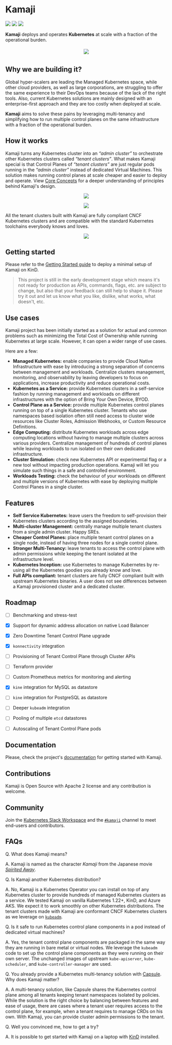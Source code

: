# Kamaji

<p align="left">
  <img src="https://img.shields.io/github/license/clastix/kamaji"/>
  <img src="https://img.shields.io/github/go-mod/go-version/clastix/kamaji"/>
  <a href="https://github.com/clastix/kamaji/releases">
    <img src="https://img.shields.io/github/v/release/clastix/kamaji"/>
  </a>
</p>

**Kamaji** deploys and operates **Kubernetes** at scale with a fraction of the operational burden.

<p align="center" style="padding: 6px 6px">
  <img src="assets/kamaji-logo.png" />
</p>

## Why we are building it?
Global hyper-scalers are leading the Managed Kubernetes space, while other cloud providers, as well as large corporations, are struggling to offer the same experience to their DevOps teams because of the lack of the right tools. Also, current Kubernetes solutions are mainly designed with an enterprise-first approach and they are too costly when deployed at scale.

**Kamaji** aims to solve these pains by leveraging multi-tenancy and simplifying how to run multiple control planes on the same infrastructure with a fraction of the operational burden.

## How it works
Kamaji turns any Kubernetes cluster into an _“admin cluster”_ to orchestrate other Kubernetes clusters called _“tenant clusters”_. What makes Kamaji special is that Control Planes of _“tenant clusters”_ are just regular pods running in the _“admin cluster”_ instead of dedicated Virtual Machines. This solution makes running control planes at scale cheaper and easier to deploy and operate. View [Core Concepts](./docs/concepts.md) for a deeper understanding of principles behind Kamaji's design.

<p align="center">
  <img src="assets/kamaji-light.png#gh-light-mode-only" />
</p>

<p align="center">
  <img src="assets/kamaji-dark.png#gh-dark-mode-only" />
</p>

All the tenant clusters built with Kamaji are fully compliant CNCF Kubernetes clusters and are compatible with the standard Kubernetes toolchains everybody knows and loves.

<p align="center">
  <img src="assets/screenshot.png" />
</p>

## Getting started

Please refer to the [Getting Started guide](./docs/getting-started-with-kamaji.md) to deploy a minimal setup of Kamaji on KinD.

> This project is still in the early development stage which means it's not ready for production as APIs, commands, flags, etc. are subject to change, but also that your feedback can still help to shape it. Please try it out and let us know what you like, dislike, what works, what doesn't, etc.

## Use cases
Kamaji project has been initially started as a solution for actual and common problems such as minimizing the Total Cost of Ownership while running Kubernetes at large scale. However, it can open a wider range of use cases.

Here are a few:

- **Managed Kubernetes:** enable companies to provide Cloud Native Infrastructure with ease by introducing a strong separation of concerns between management and workloads. Centralize clusters management, monitoring, and observability by leaving developers to focus on applications, increase productivity and reduce operational costs.
- **Kubernetes as a Service:** provide Kubernetes clusters in a self-service fashion by running management and workloads on different infrastructures with the option of Bring Your Own Device, BYOD.
- **Control Plane as a Service:** provide multiple Kubernetes control planes running on top of a single Kubernetes cluster. Tenants who use namespaces based isolation often still need access to cluster wide resources like Cluster Roles, Admission Webhooks, or Custom Resource Definitions.
- **Edge Computing:** distribute Kubernetes workloads across edge computing locations without having to manage multiple clusters across various providers. Centralize management of hundreds of control planes while leaving workloads to run isolated on their own dedicated infrastructure.
- **Cluster Simulation:** check new Kubernetes API or experimental flag or a new tool without impacting production operations. Kamaji will let you simulate such things in a safe and controlled environment.
- **Workloads Testing:** check the behaviour of your workloads on different and multiple versions of Kubernetes with ease by deploying multiple Control Planes in a single cluster.

## Features

- **Self Service Kubernetes:** leave users the freedom to self-provision their Kubernetes clusters according to the assigned boundaries.
- **Multi-cluster Management:** centrally manage multiple tenant clusters from a single admin cluster. Happy SREs. 
- **Cheaper Control Planes:** place multiple tenant control planes on a single node, instead of having three nodes for a single control plane.
- **Stronger Multi-Tenancy:** leave tenants to access the control plane with admin permissions while keeping the tenant isolated at the infrastructure level.
- **Kubernetes Inception:** use Kubernetes to manage Kubernetes by re-using all the Kubernetes goodies you already know and love.
- **Full APIs compliant:** tenant clusters are fully CNCF compliant built with upstream Kubernetes binaries. A user does not see differences between a Kamaji provisioned cluster and a dedicated cluster.

## Roadmap

- [ ] Benchmarking and stress-test
- [x] Support for dynamic address allocation on native Load Balancer
- [x] Zero Downtime Tenant Control Plane upgrade
- [x] `konnectivity` integration
- [ ] Provisioning of Tenant Control Plane through Cluster APIs
- [ ] Terraform provider
- [ ] Custom Prometheus metrics for monitoring and alerting
- [x] `kine` integration for MySQL as datastore
- [ ] `kine` integration for PostgreSQL as datastore
- [ ] Deeper `kubeadm` integration
- [ ] Pooling of multiple `etcd` datastores
- [ ] Autoscaling of Tenant Control Plane pods


## Documentation
Please, check the project's [documentation](./docs/) for getting started with Kamaji.

## Contributions
Kamaji is Open Source with Apache 2 license and any contribution is welcome.

## Community
Join the [Kubernetes Slack Workspace](https://slack.k8s.io/) and the [`#kamaji`](https://kubernetes.slack.com/archives/C03GLTTMWNN) channel to meet end-users and contributors.

## FAQs
Q. What does Kamaji means?

A. Kamaji is named as the character _Kamaji_ from the Japanese movie [_Spirited Away_](https://en.wikipedia.org/wiki/Spirited_Away).

Q. Is Kamaji another Kubernetes distribution?

A. No, Kamaji is a Kubernetes Operator you can install on top of any Kubernetes cluster to provide hundreds of managed Kubernetes clusters as a service. We tested Kamaji on vanilla Kubernetes 1.22+, KinD, and Azure AKS. We expect it to work smoothly on other Kubernetes distributions. The tenant clusters made with Kamaji are conformant CNCF Kubernetes clusters as we leverage on [`kubeadm`](https://kubernetes.io/docs/setup/production-environment/tools/kubeadm/).

Q. Is it safe to run Kubernetes control plane components in a pod instead of dedicated virtual machines?

A. Yes, the tenant control plane components are packaged in the same way they are running in bare metal or virtual nodes. We leverage the `kubeadm` code to set up the control plane components as they were running on their own server. The unchanged images of upstream `kube-apiserver`, `kube-scheduler`, and `kube-controller-manager` are used.

Q. You already provide a Kubernetes multi-tenancy solution with [Capsule](https://capsule.clastix.io). Why does Kamaji matter?

A. A multi-tenancy solution, like Capsule shares the Kubernetes control plane among all tenants keeping tenant namespaces isolated by policies. While the solution is the right choice by balancing between features and ease of usage, there are cases where a tenant user requires access to the control plane, for example, when a tenant requires to manage CRDs on his own. With Kamaji, you can provide cluster admin permissions to the tenant.

Q. Well you convinced me, how to get a try?

A. It is possible to get started with Kamaji on a laptop with [KinD](./docs/getting-started-with-kamaji.md) installed.
